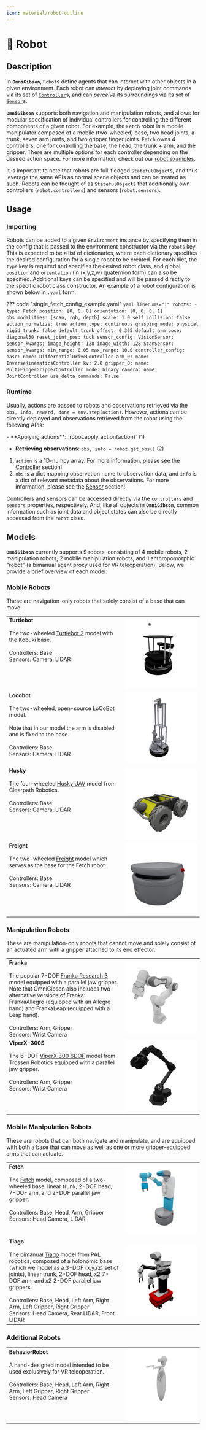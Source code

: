 ```yaml
---
icon: material/robot-outline
---
```


# 🤖 **Robot**

## Description

In **`OmniGibson`**, `Robot`s define agents that can interact with other objects in a given environment. Each robot can _interact_ by deploying joint
commands via its set of [`Controller`](./controller.md)s, and can _perceive_ its surroundings via its set of [`Sensor`](./sensor.md)s. 

**`OmniGibson`** supports both navigation and manipulation robots, and allows for modular specification of individual controllers for controlling the different components of a given robot. For example, the `Fetch` robot is a mobile manipulator composed of a mobile (two-wheeled) base, two head joints, a trunk, seven arm joints, and two gripper finger joints. `Fetch` owns 4 controllers, one for controlling the base, the head, the trunk + arm, and the gripper. There are multiple options for each controller depending on the desired action space. For more information, check out our [robot examples](../getting_started/examples.md#robots).

It is important to note that robots are full-fledged `StatefulObject`s, and thus leverage the same APIs as normal scene objects and can be treated as such. Robots can be thought of as `StatefulObject`s that additionally own controllers (`robot.controllers`) and sensors (`robot.sensors`).

## Usage

### Importing

Robots can be added to a given `Environment` instance by specifying them in the config that is passed to the environment constructor via the `robots` key. This is expected to be a list of dictionaries, where each dictionary specifies the desired configuration for a single robot to be created. For each dict, the `type` key is required and specifies the desired robot class, and global `position` and `orientation` (in (x,y,z,w) quaternion form) can also be specified. Additional keys can be specified and will be passed directly to the specific robot class constructor. An example of a robot configuration is shown below in `.yaml` form:

??? code "single_fetch_config_example.yaml"
    ``` yaml linenums="1"
    robots:
      - type: Fetch
        position: [0, 0, 0]
        orientation: [0, 0, 0, 1]
        obs_modalities: [scan, rgb, depth]
        scale: 1.0
        self_collision: false
        action_normalize: true
        action_type: continuous
        grasping_mode: physical
        rigid_trunk: false
        default_trunk_offset: 0.365
        default_arm_pose: diagonal30
        reset_joint_pos: tuck
        sensor_config:
          VisionSensor:
            sensor_kwargs:
              image_height: 128
              image_width: 128
          ScanSensor:
              sensor_kwargs:
                min_range: 0.05
                max_range: 10.0
        controller_config:
          base:
            name: DifferentialDriveController
          arm_0:
            name: InverseKinematicsController
            kv: 2.0
          gripper_0:
            name: MultiFingerGripperController
            mode: binary
          camera:
            name: JointController
            use_delta_commands: False
    ```



### Runtime

Usually, actions are passed to robots and observations retrieved via the `obs, info, reward, done = env.step(action)`. However, actions can be directly deployed and observations retrieved from the robot using the following APIs:

<div class="annotate" markdown>
- **Applying actions**: `robot.apply_action(action)` (1)

- **Retrieving observations**: `obs, info = robot.get_obs()` (2)
</div>

1. `action` is a 1D-numpy array. For more information, please see the [Controller](./controller.md) section!
2. `obs` is a dict mapping observation name to observation data, and `info` is a dict of relevant metadata about the observations. For more information, please see the [Sensor](./sensor.md) section!


Controllers and sensors can be accessed directly via the `controllers` and `sensors` properties, respectively. And, like all objects in **`OmniGibson`**, common information such as joint data and object states can also be directly accessed from the `robot` class.


## Models
**`OmniGibson`** currently supports 9 robots, consisting of 4 mobile robots, 2 manipulation robots, 2 mobile manipulation robots, and 1 anthropomorphic "robot" (a bimanual agent proxy used for VR teleoperation). Below, we provide a brief overview of each model:

### Mobile Robots
These are navigation-only robots that solely consist of a base that can move.

<table>
    <tr>
        <td valign="top" width="60%">
            <strong>Turtlebot</strong><br><br>  
            The two-wheeled <a href="https://www.turtlebot.com/turtlebot2/">Turtlebot 2</a> model with the Kobuki base.<br><br> 
            Controllers: Base<br>
            Sensors: Camera, LIDAR
        </td>
        <td>
            <img src="../assets/robots/Turtlebot.png" alt="rgb">
        </td>
    </tr>
    <tr>
        <td valign="top" width="60%">
            <strong>Locobot</strong><br><br>  
            The two-wheeled, open-source <a href="http://www.locobot.org/">LoCoBot</a> model.<br><br> Note that in our model the arm is disabled and is fixed to the base.<br><br>
            Controllers: Base<br>
            Sensors: Camera, LIDAR
        </td>
        <td>
            <img src="../assets/robots/Locobot.png" alt="rgb">
        </td>
    </tr>
    <tr>
        <td valign="top" width="60%">
            <strong>Husky</strong><br><br>  
            The four-wheeled <a href="https://clearpathrobotics.com/husky-unmanned-ground-vehicle-robot/">Husky UAV</a> model from Clearpath Robotics.<br><br> 
            Controllers: Base<br>
            Sensors: Camera, LIDAR
        </td>
        <td>
            <img src="../assets/robots/Husky.png" alt="rgb">
        </td>
    </tr>
    <tr>
        <td valign="top" width="60%">
            <strong>Freight</strong><br><br>  
            The two-wheeled <a href="https://docs.fetchrobotics.com/">Freight</a> model which serves as the base for the Fetch robot.<br><br> 
            Controllers: Base<br>
            Sensors: Camera, LIDAR
        </td>
        <td>
            <img src="../assets/robots/Freight.png" alt="rgb">
        </td>
    </tr>
</table>

### Manipulation Robots
These are manipulation-only robots that cannot move and solely consist of an actuated arm with a gripper attached to its end effector.

<table>
    <tr>
        <td valign="top" width="60%">
            <strong>Franka</strong><br><br>  
            The popular 7-DOF <a href="https://franka.de/">Franka Research 3</a> model equipped with a parallel jaw gripper. Note that OmniGibson also includes two alternative versions of Franka: FrankaAllegro (equipped with an Allegro hand) and FrankaLeap (equipped with a Leap hand).<br><br> 
            Controllers: Arm, Gripper<br>
            Sensors: Wrist Camera
        </td>
        <td>
            <img src="../assets/robots/FrankaPanda.png" alt="rgb">
        </td>
    </tr>
    <tr>
        <td valign="top" width="60%">
            <strong>ViperX-300S</strong><br><br>  
            The 6-DOF <a href="https://www.trossenrobotics.com/viperx-300-robot-arm-6dof.aspx">ViperX 300 6DOF</a> model from Trossen Robotics equipped with a parallel jaw gripper.<br><br> 
            Controllers: Arm, Gripper<br>
            Sensors: Wrist Camera
        </td>
        <td>
            <img src="../assets/robots/VX300S.png" alt="rgb">
        </td>
    </tr>
</table>


### Mobile Manipulation Robots
These are robots that can both navigate and manipulate, and are equipped with both a base that can move as well as one or more gripper-equipped arms that can actuate.

<table>
    <tr>
        <td valign="top" width="60%">
            <strong>Fetch</strong><br><br>  
            The <a href="https://docs.fetchrobotics.com/">Fetch</a> model, composed of a two-wheeled base, linear trunk, 2-DOF head, 7-DOF arm, and 2-DOF parallel jaw gripper.<br><br> 
            Controllers: Base, Head, Arm, Gripper<br>
            Sensors: Head Camera, LIDAR
        </td>
        <td>
            <img src="../assets/robots/Fetch.png" alt="rgb">
        </td>
    </tr>
    <tr>
        <td valign="top" width="60%">
            <strong>Tiago</strong><br><br>  
            The bimanual <a href="https://pal-robotics.com/robots/tiago/">Tiago</a> model from PAL robotics, composed of a holonomic base (which we model as a 3-DOF (x,y,rz) set of joints), linear trunk, 2-DOF head, x2 7-DOF arm, and x2 2-DOF parallel jaw grippers.<br><br> 
            Controllers: Base, Head, Left Arm, Right Arm, Left Gripper, Right Gripper<br>
            Sensors: Head Camera, Rear LIDAR, Front LIDAR
        </td>
        <td>
            <img src="../assets/robots/Tiago.png" alt="rgb">
        </td>
    </tr>
</table>

### Additional Robots
<table>
    <tr>
        <td valign="top" width="60%">
            <strong>BehaviorRobot</strong><br><br>  
            A hand-designed model intended to be used exclusively for VR teleoperation.<br><br> 
            Controllers: Base, Head, Left Arm, Right Arm, Left Gripper, Right Gripper<br>
            Sensors: Head Camera
        </td>
        <td>
            <img src="../assets/robots/BehaviorRobot.png" alt="rgb">
        </td>
    </tr>
</table>
